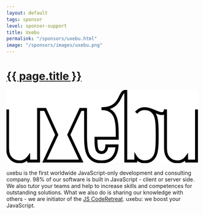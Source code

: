 ```yaml
---
layout: default
tags: sponsor
level: sponsor-support
title: Uxebu
permalink: "/sponsors/uxebu.html"
image: "/sponsors/images/uxebu.png"
---
```


<h1 class="sponsor">
  <a href="{{page.permalink}}">{{ page.title }}</a>
</h1>

<img src="/sponsors/images/uxebu.png" class="sponsor" />

uxebu is the first worldwide JavaScript-only development and consulting company. 98% of our software is built in JavaScript - client or server side. We also tutor your teams and help to increase skills and competences for outstanding solutions. What we also do is sharing our knowledge with others -  we are initiator of the [JS CodeRetreat](http://jscoderetreat.com). uxebu: we boost your JavaScript.
